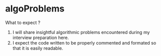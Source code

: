 # algoProblems

What to expect ?

1) I will share insightful algorithmic problems encountered during my interview preparation here.
2) I expect the code written to be properly commented and formated so that it is easily readable. 
